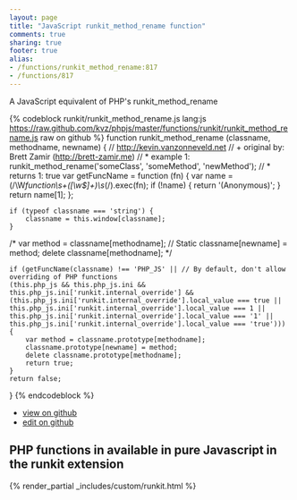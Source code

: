 ```yaml
---
layout: page
title: "JavaScript runkit_method_rename function"
comments: true
sharing: true
footer: true
alias:
- /functions/runkit_method_rename:817
- /functions/817
---
```

<!-- Generated by Rakefile:build -->
A JavaScript equivalent of PHP's runkit_method_rename

{% codeblock runkit/runkit_method_rename.js lang:js https://raw.github.com/kvz/phpjs/master/functions/runkit/runkit_method_rename.js raw on github %}
function runkit_method_rename (classname, methodname, newname) {
    // http://kevin.vanzonneveld.net
    // +   original by: Brett Zamir (http://brett-zamir.me)
    // *     example 1: runkit_method_rename('someClass', 'someMethod', 'newMethod');
    // *     returns 1: true
    var getFuncName = function (fn) {
        var name = (/\W*function\s+([\w\$]+)\s*\(/).exec(fn);
        if (!name) {
            return '(Anonymous)';
        }
        return name[1];
    };

    if (typeof classname === 'string') {
        classname = this.window[classname];
    }

/*
    var method = classname[methodname]; // Static
    classname[newname] = method;
    delete classname[methodname];
    */

    if (getFuncName(classname) !== 'PHP_JS' || // By default, don't allow overriding of PHP functions
    (this.php_js && this.php_js.ini && this.php_js.ini['runkit.internal_override'] && (this.php_js.ini['runkit.internal_override'].local_value === true || this.php_js.ini['runkit.internal_override'].local_value === 1 || this.php_js.ini['runkit.internal_override'].local_value === '1' || this.php_js.ini['runkit.internal_override'].local_value === 'true'))) {
        var method = classname.prototype[methodname];
        classname.prototype[newname] = method;
        delete classname.prototype[methodname];
        return true;
    }
    return false;
}
{% endcodeblock %}

 - [view on github](https://github.com/kvz/phpjs/blob/master/functions/runkit/runkit_method_rename.js)
 - [edit on github](https://github.com/kvz/phpjs/edit/master/functions/runkit/runkit_method_rename.js)

## PHP functions in available in pure Javascript in the runkit extension
{% render_partial _includes/custom/runkit.html %}
